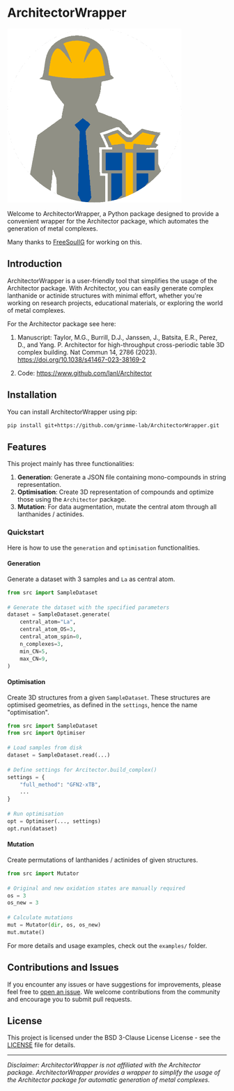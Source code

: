 # ArchitectorWrapper

<img src="logo.png" width="400">

Welcome to ArchitectorWrapper, a Python package designed to provide a convenient wrapper for the Architector package, which automates the generation of metal complexes.

Many thanks to [FreeSoulIG](https://github.com/FreeSoulIG) for working on this.

## Introduction

ArchitectorWrapper is a user-friendly tool that simplifies the usage of the Architector package. With Architector, you can easily generate complex lanthanide or actinide structures with minimal effort, whether you're working on research projects, educational materials, or exploring the world of metal complexes.

For the Architector package see here:

1. Manuscript: Taylor, M.G., Burrill, D.J., Janssen, J., Batsita, E.R., Perez, D., and Yang. P. Architector for high-throughput cross-periodic table 3D complex building. Nat Commun 14, 2786 (2023). https://doi.org/10.1038/s41467-023-38169-2

2. Code: https://www.github.com/lanl/Architector 

## Installation

You can install ArchitectorWrapper using pip:

```bash
pip install git+https://github.com/grimme-lab/ArchitectorWrapper.git
```

## Features

This project mainly has three functionalities:

1. **Generation**: Generate a JSON file containing mono-compounds in string representation.
2. **Optimisation**: Create 3D representation of compounds and optimize those using the `Architector` package.
3. **Mutation**: For data augmentation, mutate the central atom through all lanthanides / actinides.



### Quickstart

Here is how to use the `generation` and `optimisation` functionalities.

#### Generation

Generate a dataset with 3 samples and `La` as central atom.

```python
from src import SampleDataset

# Generate the dataset with the specified parameters
dataset = SampleDataset.generate(
    central_atom="La",
    central_atom_OS=3,
    central_atom_spin=0,
    n_complexes=3,
    min_CN=5,
    max_CN=9,
)
```

#### Optimisation

Create 3D structures from a given `SampleDataset`. These structures are optimised geometries, as defined in the `settings`, hence the name "optimisation".

```python
from src import SampleDataset
from src import Optimiser

# Load samples from disk
dataset = SampleDataset.read(...)

# Define settings for Arcitector.build_complex()
settings = {
    "full_method": "GFN2-xTB",
    ...
}

# Run optimisation
opt = Optimiser(..., settings)
opt.run(dataset)
```

#### Mutation

Create permutations of lanthanides / actinides of given structures.

```python
from src import Mutator

# Original and new oxidation states are manually required
os = 3
os_new = 3

# Calculate mutations
mut = Mutator(dir, os, os_new)
mut.mutate()
```

For more details and usage examples, check out the `examples/` folder.
## Contributions and Issues

If you encounter any issues or have suggestions for improvements, please feel free to [open an issue](https://github.com/grimme-lab/ArchitectorWrapper/issues/new). We welcome contributions from the community and encourage you to submit pull requests.

## License

This project is licensed under the BSD 3-Clause License License - see the [LICENSE](LICENSE) file for details.

---

*Disclaimer: ArchitectorWrapper is not affiliated with the Architector package. ArchitectorWrapper provides a wrapper to simplify the usage of the Architector package for automatic generation of metal complexes.*

